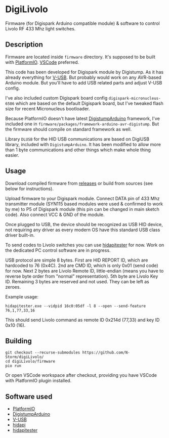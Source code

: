 # DigiLivolo

Firmware (for Digispark Arduino compatible module) & software to control Livolo RF 433 Mhz light switches.

## Description

Firmware are located inside `firmware` directory. It's supposed to be built with
[PlatformIO](https://platformio.org/). [VSCode](https://code.visualstudio.com/) preferred.

This code has been developed for Digispark module by Digistump. As it has already everything for
[V-USB](https://www.obdev.at/products/vusb/index.html). But probably would work on any AVR-based Arduino
module. But you'll have to add USB related parts and adjust V-USB config.

I've also included custom Digispark board config `digispark-micronucleus-6586` which are based on the
default Digispark board, but I've tweaked flash size for recent Micronucleus bootloader.

Because PlatformIO doesn't have latest [DigistumpArduino](https://github.com/ArminJo/DigistumpArduino)
framework, I've included one in `firmware/packages/framework-arduino-avr-digistump`. But the firmware
should compile on standard framework as well.

Library `DLUSB` for the HID USB communications are based on DigiUSB library, included with
`DigistumpArduino`. It has been modified to allow more than 1 byte communications and other things which
make whole thing easier.

## Usage

Download compiled firmware from [releases](https://github.com/N-Storm/DigiLivolo/releases) or build from
sources (see below for instructions).

Upload firmware to your Digispark module. Connect DATA pin of 433 Mhz transmitter module (SYN115 based modules
were used & confirmed to work by me) to P5 of Digispark module (this pin can be changed in main sketch code).
Also connect VCC & GND of the module.

Once plugged to USB, the device should be recognized as USB HID device, not requiring any driver as every
modern OS have this standard USB class driver built-in.

To send codes to Livolo switches you can use [hidapitester](https://github.com/todbot/hidapitester) for now.
Work on the dedicated PC control software are in progress.

USB protocol are simple 8 bytes. First are HID REPORT ID, which are hardcoded to 76 (0x4C). 2nd are CMD ID,
which is only 0x01 (send code) for now. Next 2 bytes are Livolo Remote ID, little-endian (means you have to
reverse byte order from "normal" representation). 5th byte are Livolo Key ID. Remaining 3 bytes are reserved
and not used. They can be left as zeroes.

Example usage:

```hidapitester.exe --vidpid 16c0:05df -l 8 --open --send-feature 76,1,77,33,16```

This should send Livolo command as remote ID 0x214d (77,33) and key ID 0x10 (16).

## Building

```console
git checkout --recurse-submodules https://github.com/N-Storm/digiLivolo/
cd digiLivolo/firmware
pio run
```

Or open VSCode workspace after checkout, providing you have VSCode with PlatformIO plugin installed.

## Software used

* [PlatformIO](https://platformio.org/)
* [DigistumpArduino](https://github.com/ArminJo/DigistumpArduino)
* [V-USB](https://www.obdev.at/products/vusb/index.html)
* [hidapi](https://github.com/libusb/hidapi)
* [hidapitester](https://github.com/todbot/hidapitester)
